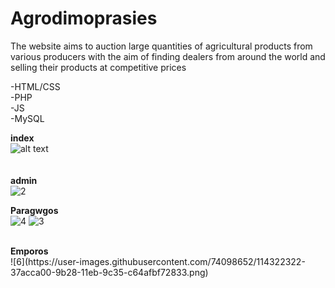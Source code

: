 # Agrodimoprasies

The website aims to auction large quantities of agricultural products from various producers with the aim of finding dealers from around the world and selling their products at competitive prices

-HTML/CSS </br>
-PHP </br>
-JS </br>
-MySQL </br>

<b>index</b>
</br>
![alt text](https://user-images.githubusercontent.com/74098652/114322155-5068b000-9b27-11eb-9ce0-9be73c79c4fe.png)
</br>
</br>
</br>
<b>admin</b>
</br>
![2](https://user-images.githubusercontent.com/74098652/114322290-fc120000-9b27-11eb-9a5e-e57304dd7108.png)
 
 <b>Paragwgos</b>
</br>
![4](https://user-images.githubusercontent.com/74098652/114322303-0f24d000-9b28-11eb-9221-f80b233608a3.png)
![3](https://user-images.githubusercontent.com/74098652/114326906-929deb80-9b3f-11eb-9a6a-88b08633b929.png)

</br>
<b>Emporos</b>
</br>
![6](https://user-images.githubusercontent.com/74098652/114322322-37acca00-9b28-11eb-9c35-c64afbf72833.png)

